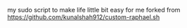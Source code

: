 my sudo script to make life little bit easy for me forked from https://github.com/kunalshah912/custom-raphael.sh
